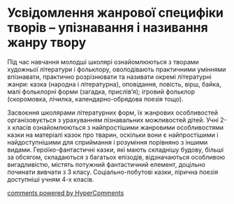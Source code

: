 <div id="hypercomments_widget" class="js-hypercomments-widget invisible"></div>

# Усвідомлення жанрової специфіки творів – упізнавання і називання жанру твору

<p>Під час навчання молодші школярі ознайомлюються з творами художньої літератури і фольклору, оволодівають практичними уміннями впізнавати, практично розрізнювати та називати окремі літературні жанри: казка (народна і літературна), оповідання, повість, вірш, байка, малі фольклорні форми (загадка, прислів’я); ігровий фольклор (скоромовка, лічилка, календарно-обрядова поезія тощо).</p>
<p>Засвоєння школярами літературних форм, їх жанрових особливостей організовується з урахуванням пізнавальних можливостей дітей. Учні 2-х класів ознайомлюються з найпростішими жанровими особливостями казки на матеріалі казок про тварин, оскільки вони є найпростішими і найдоступнішими для сприймання і розуміння порівняно з іншими видами. Героїко-фантастичні казки, які мають складнішу будову, більші за обсягом, складаються з багатьох епізодів, відзначаються особливою вигадливістю, містять потужний фантастичний елемент, доцільно починати вивчати з 3 класу. Соціально-побутові казки, лірична поезія доступніші учням 4-х класів. </p>


<div class="js-hypercomments-container">
<a href="http://hypercomments.com" class="hc-link" title="comments widget">comments powered by HyperComments</a>
</div>